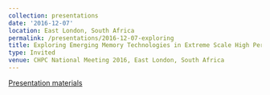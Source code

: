 ```yaml
---
collection: presentations
date: '2016-12-07'
location: East London, South Africa
permalink: /presentations/2016-12-07-exploring
title: Exploring Emerging Memory Technologies in Extreme Scale High Performance Computing
type: Invited
venue: CHPC National Meeting 2016, East London, South Africa
---
```


[Presentation materials](http://www.chpcconf.co.za/files/2016/CHPC2016-programme-web-final-updated-3.pdf)
